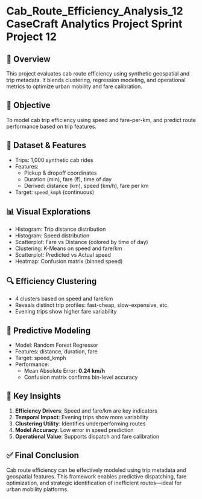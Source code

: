 # Cab_Route_Efficiency_Analysis_12 CaseCraft Analytics Project Sprint Project 12

## 🚖 Overview  
This project evaluates cab route efficiency using synthetic geospatial and trip metadata. It blends clustering, regression modeling, and operational metrics to optimize urban mobility and fare calibration.

## 🎯 Objective  
To model cab trip efficiency using speed and fare-per-km, and predict route performance based on trip features.

## 📍 Dataset & Features  
- Trips: 1,000 synthetic cab rides  
- Features:  
  - Pickup & dropoff coordinates  
  - Duration (min), fare (₹), time of day  
  - Derived: distance (km), speed (km/h), fare per km  
- Target: `speed_kmph` (continuous)

## 📊 Visual Explorations  
- Histogram: Trip distance distribution  
- Histogram: Speed distribution  
- Scatterplot: Fare vs Distance (colored by time of day)  
- Clustering: K-Means on speed and fare/km  
- Scatterplot: Predicted vs Actual speed  
- Heatmap: Confusion matrix (binned speed)

## 🔍 Efficiency Clustering  
- 4 clusters based on speed and fare/km  
- Reveals distinct trip profiles: fast-cheap, slow-expensive, etc.  
- Evening trips show higher fare variability

## 🤖 Predictive Modeling  
- Model: Random Forest Regressor  
- Features: distance, duration, fare  
- Target: speed_kmph  
- Performance:  
  - Mean Absolute Error: **0.24 km/h**  
  - Confusion matrix confirms bin-level accuracy

## 🧠 Key Insights  
1. **Efficiency Drivers**: Speed and fare/km are key indicators  
2. **Temporal Impact**: Evening trips show more variability  
3. **Clustering Utility**: Identifies underperforming routes  
4. **Model Accuracy**: Low error in speed prediction  
5. **Operational Value**: Supports dispatch and fare calibration

## ✅ Final Conclusion  
Cab route efficiency can be effectively modeled using trip metadata and geospatial features. This framework enables predictive dispatching, fare optimization, and strategic identification of inefficient routes—ideal for urban mobility platforms.